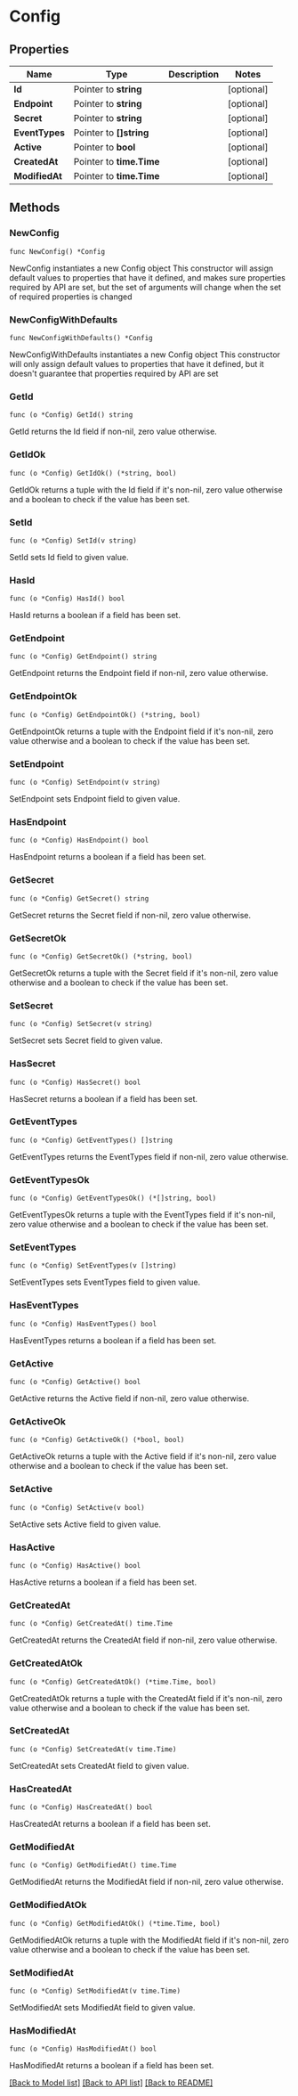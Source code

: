 # Config

## Properties

Name | Type | Description | Notes
------------ | ------------- | ------------- | -------------
**Id** | Pointer to **string** |  | [optional] 
**Endpoint** | Pointer to **string** |  | [optional] 
**Secret** | Pointer to **string** |  | [optional] 
**EventTypes** | Pointer to **[]string** |  | [optional] 
**Active** | Pointer to **bool** |  | [optional] 
**CreatedAt** | Pointer to **time.Time** |  | [optional] 
**ModifiedAt** | Pointer to **time.Time** |  | [optional] 

## Methods

### NewConfig

`func NewConfig() *Config`

NewConfig instantiates a new Config object
This constructor will assign default values to properties that have it defined,
and makes sure properties required by API are set, but the set of arguments
will change when the set of required properties is changed

### NewConfigWithDefaults

`func NewConfigWithDefaults() *Config`

NewConfigWithDefaults instantiates a new Config object
This constructor will only assign default values to properties that have it defined,
but it doesn't guarantee that properties required by API are set

### GetId

`func (o *Config) GetId() string`

GetId returns the Id field if non-nil, zero value otherwise.

### GetIdOk

`func (o *Config) GetIdOk() (*string, bool)`

GetIdOk returns a tuple with the Id field if it's non-nil, zero value otherwise
and a boolean to check if the value has been set.

### SetId

`func (o *Config) SetId(v string)`

SetId sets Id field to given value.

### HasId

`func (o *Config) HasId() bool`

HasId returns a boolean if a field has been set.

### GetEndpoint

`func (o *Config) GetEndpoint() string`

GetEndpoint returns the Endpoint field if non-nil, zero value otherwise.

### GetEndpointOk

`func (o *Config) GetEndpointOk() (*string, bool)`

GetEndpointOk returns a tuple with the Endpoint field if it's non-nil, zero value otherwise
and a boolean to check if the value has been set.

### SetEndpoint

`func (o *Config) SetEndpoint(v string)`

SetEndpoint sets Endpoint field to given value.

### HasEndpoint

`func (o *Config) HasEndpoint() bool`

HasEndpoint returns a boolean if a field has been set.

### GetSecret

`func (o *Config) GetSecret() string`

GetSecret returns the Secret field if non-nil, zero value otherwise.

### GetSecretOk

`func (o *Config) GetSecretOk() (*string, bool)`

GetSecretOk returns a tuple with the Secret field if it's non-nil, zero value otherwise
and a boolean to check if the value has been set.

### SetSecret

`func (o *Config) SetSecret(v string)`

SetSecret sets Secret field to given value.

### HasSecret

`func (o *Config) HasSecret() bool`

HasSecret returns a boolean if a field has been set.

### GetEventTypes

`func (o *Config) GetEventTypes() []string`

GetEventTypes returns the EventTypes field if non-nil, zero value otherwise.

### GetEventTypesOk

`func (o *Config) GetEventTypesOk() (*[]string, bool)`

GetEventTypesOk returns a tuple with the EventTypes field if it's non-nil, zero value otherwise
and a boolean to check if the value has been set.

### SetEventTypes

`func (o *Config) SetEventTypes(v []string)`

SetEventTypes sets EventTypes field to given value.

### HasEventTypes

`func (o *Config) HasEventTypes() bool`

HasEventTypes returns a boolean if a field has been set.

### GetActive

`func (o *Config) GetActive() bool`

GetActive returns the Active field if non-nil, zero value otherwise.

### GetActiveOk

`func (o *Config) GetActiveOk() (*bool, bool)`

GetActiveOk returns a tuple with the Active field if it's non-nil, zero value otherwise
and a boolean to check if the value has been set.

### SetActive

`func (o *Config) SetActive(v bool)`

SetActive sets Active field to given value.

### HasActive

`func (o *Config) HasActive() bool`

HasActive returns a boolean if a field has been set.

### GetCreatedAt

`func (o *Config) GetCreatedAt() time.Time`

GetCreatedAt returns the CreatedAt field if non-nil, zero value otherwise.

### GetCreatedAtOk

`func (o *Config) GetCreatedAtOk() (*time.Time, bool)`

GetCreatedAtOk returns a tuple with the CreatedAt field if it's non-nil, zero value otherwise
and a boolean to check if the value has been set.

### SetCreatedAt

`func (o *Config) SetCreatedAt(v time.Time)`

SetCreatedAt sets CreatedAt field to given value.

### HasCreatedAt

`func (o *Config) HasCreatedAt() bool`

HasCreatedAt returns a boolean if a field has been set.

### GetModifiedAt

`func (o *Config) GetModifiedAt() time.Time`

GetModifiedAt returns the ModifiedAt field if non-nil, zero value otherwise.

### GetModifiedAtOk

`func (o *Config) GetModifiedAtOk() (*time.Time, bool)`

GetModifiedAtOk returns a tuple with the ModifiedAt field if it's non-nil, zero value otherwise
and a boolean to check if the value has been set.

### SetModifiedAt

`func (o *Config) SetModifiedAt(v time.Time)`

SetModifiedAt sets ModifiedAt field to given value.

### HasModifiedAt

`func (o *Config) HasModifiedAt() bool`

HasModifiedAt returns a boolean if a field has been set.


[[Back to Model list]](../README.md#documentation-for-models) [[Back to API list]](../README.md#documentation-for-api-endpoints) [[Back to README]](../README.md)


